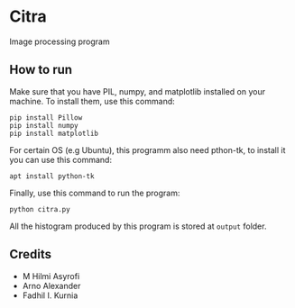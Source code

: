 # Citra

Image processing program

## How to run
Make sure that you have PIL, numpy, and matplotlib installed on your machine. To install them, use this command:
```
pip install Pillow
pip install numpy
pip install matplotlib
```
For certain OS (e.g Ubuntu), this programm also need pthon-tk, to install it you can use this command:
```
apt install python-tk
```

Finally, use this command to run the program:
```
python citra.py
```
All the histogram produced by this program is stored at `output` folder.

## Credits
 - M Hilmi Asyrofi
 - Arno Alexander
 - Fadhil I. Kurnia